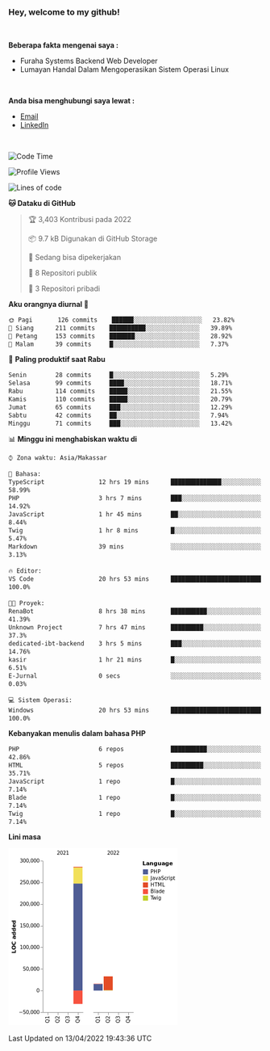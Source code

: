 <h3>Hey, welcome to my github!</h3>

<br>

<p><strong>Beberapa fakta mengenai saya :</strong></p>

<ul>
  <li>Furaha Systems Backend Web Developer</li>
  <li>Lumayan Handal Dalam Mengoperasikan Sistem Operasi Linux</li>
</ul>

<br>

<p><strong>Anda bisa menghubungi saya lewat :</strong></p>

<ul>
  <li><a href="mailto:renaldiapriyanto419@gmail.com">Email</a></li>
  <li><a href="https://www.linkedin.com/in/renaldi-kadang-314314206/">LinkedIn</a></li>
</ul>

<br>

<!--START_SECTION:waka-->
![Code Time](http://img.shields.io/badge/Code%20Time-76%20hrs%2028%20mins-blue)

![Profile Views](http://img.shields.io/badge/Profil%20dilihat-2-blue)

![Lines of code](https://img.shields.io/badge/Sejak%20Hello%20World%20aku%20telah%20menulis-304%20Thousand%20baris%20kode-blue)

**🐱 Dataku di GitHub** 

> 🏆 3,403 Kontribusi pada 2022
 > 
> 📦 9.7 kB Digunakan di GitHub Storage 
 > 
> 💼 Sedang bisa dipekerjakan
 > 
> 📜 8 Repositori publik 
 > 
> 🔑 3 Repositori pribadi  
 > 
**Aku orangnya diurnal 🐤** 

```text
🌞 Pagi       126 commits    ██████░░░░░░░░░░░░░░░░░░░   23.82% 
🌆 Siang      211 commits    ██████████░░░░░░░░░░░░░░░   39.89% 
🌃 Petang     153 commits    ███████░░░░░░░░░░░░░░░░░░   28.92% 
🌙 Malam      39 commits     █░░░░░░░░░░░░░░░░░░░░░░░░   7.37%

```
📅 **Paling produktif saat Rabu** 

```text
Senin        28 commits     █░░░░░░░░░░░░░░░░░░░░░░░░   5.29% 
Selasa       99 commits     ████░░░░░░░░░░░░░░░░░░░░░   18.71% 
Rabu         114 commits    █████░░░░░░░░░░░░░░░░░░░░   21.55% 
Kamis        110 commits    █████░░░░░░░░░░░░░░░░░░░░   20.79% 
Jumat        65 commits     ███░░░░░░░░░░░░░░░░░░░░░░   12.29% 
Sabtu        42 commits     ██░░░░░░░░░░░░░░░░░░░░░░░   7.94% 
Minggu       71 commits     ███░░░░░░░░░░░░░░░░░░░░░░   13.42%

```


📊 **Minggu ini menghabiskan waktu di** 

```text
⌚︎ Zona waktu: Asia/Makassar

💬 Bahasa: 
TypeScript               12 hrs 19 mins      ██████████████░░░░░░░░░░░   58.99% 
PHP                      3 hrs 7 mins        ███░░░░░░░░░░░░░░░░░░░░░░   14.92% 
JavaScript               1 hr 45 mins        ██░░░░░░░░░░░░░░░░░░░░░░░   8.44% 
Twig                     1 hr 8 mins         █░░░░░░░░░░░░░░░░░░░░░░░░   5.47% 
Markdown                 39 mins             ░░░░░░░░░░░░░░░░░░░░░░░░░   3.13%

🔥 Editor: 
VS Code                  20 hrs 53 mins      █████████████████████████   100.0%

🐱‍💻 Proyek: 
RenaBot                  8 hrs 38 mins       ██████████░░░░░░░░░░░░░░░   41.39% 
Unknown Project          7 hrs 47 mins       █████████░░░░░░░░░░░░░░░░   37.3% 
dedicated-ibt-backend    3 hrs 5 mins        ███░░░░░░░░░░░░░░░░░░░░░░   14.76% 
kasir                    1 hr 21 mins        █░░░░░░░░░░░░░░░░░░░░░░░░   6.51% 
E-Jurnal                 0 secs              ░░░░░░░░░░░░░░░░░░░░░░░░░   0.03%

💻 Sistem Operasi: 
Windows                  20 hrs 53 mins      █████████████████████████   100.0%

```

**Kebanyakan menulis dalam bahasa PHP** 

```text
PHP                      6 repos             ██████████░░░░░░░░░░░░░░░   42.86% 
HTML                     5 repos             █████████░░░░░░░░░░░░░░░░   35.71% 
JavaScript               1 repo              █░░░░░░░░░░░░░░░░░░░░░░░░   7.14% 
Blade                    1 repo              █░░░░░░░░░░░░░░░░░░░░░░░░   7.14% 
Twig                     1 repo              █░░░░░░░░░░░░░░░░░░░░░░░░   7.14%

```


**Lini masa**

![Chart not found](https://raw.githubusercontent.com/Sylent-Sys/Sylent-Sys/main/charts/bar_graph.png) 


 Last Updated on 13/04/2022 19:43:36 UTC
<!--END_SECTION:waka-->
